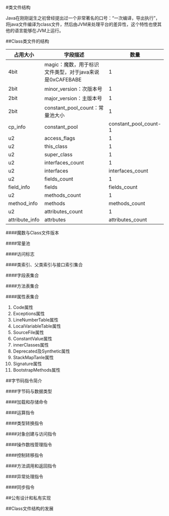 #类文件结构

Java在刚刚诞生之初曾经提出过一个非常著名的口号：“一次编译，导出执行”，将java文件编译为class文件，然后由JVM来处理平台的差异性，这个特性也使其他的语言能够在JVM上运行。

##Class类文件的结构

|占用大小|字段描述|数量|
|---|---|---|
|4bit|magic：魔数，用于标识文件类型，对于java来说是0xCAFEBABE|1|
|2bit|minor_version：次版本号|1|
|2bit|major_version：主版本号|1|
|2bit|constant_pool_count：常量池大小|1|
|cp_info| constant_pool | constant_pool_count-1|
|u2 | access_flags | 1|
|u2 | this_class | 1|
|u2 | super_class | 1|
|u2 | interfaces_count | 1|
|u2 | interfaces | interfaces_count|
|u2 | fields_count | 1|
|field_info | fields | fields_count|
|u2 | methods_count | 1|
|method_info | methods | methods_count|
|u2 | attributes_count | 1|
|attribute_info | attrbutes | attributes_count|


####魔数与Class文件版本

####常量池

####访问标志

####类索引、父类索引与接口索引集合

####字段表集合

####方法表集合

####属性表集合

1. Code属性
2. Exceptions属性
3. LineNumberTable属性
4. LocalVariableTable属性
5. SourceFile属性
6. ConstantValue属性
7. innerClasses属性
8. Deprecated及Synthetic属性
9. StackMapTanle属性
10. Signature属性
11. BootstrapMethods属性

##字节码指令简介

####字节码与数据类型

####加载和存储命令

####运算指令

####类型转换指令

####对象创建与访问指令

####操作数栈管理指令

####控制转移指令

####方法调用和返回指令

####异常处理指令

####同步指令

##公有设计和私有实现

##Class文件结构的发展

